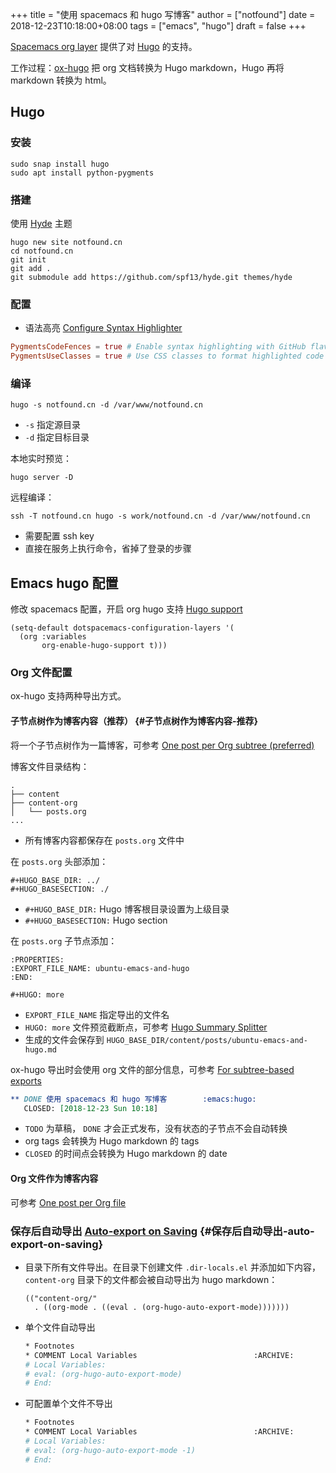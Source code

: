 +++
title = "使用 spacemacs 和 hugo 写博客"
author = ["notfound"]
date = 2018-12-23T10:18:00+08:00
tags = ["emacs", "hugo"]
draft = false
+++

[Spacemacs org layer](https://github.com/syl20bnr/spacemacs/tree/develop/layers/+emacs/org#hugo-support) 提供了对 [Hugo](https://gohugo.io) 的支持。

工作过程：[ox-hugo](https://ox-hugo.scripter.co/) 把 org 文档转换为 Hugo markdown，Hugo 再将 markdown 转换为 html。

## Hugo

### 安装

```shell
sudo snap install hugo
sudo apt install python-pygments
```

### 搭建

使用 [Hyde](https://github.com/spf13/hyde) 主题

```shell
hugo new site notfound.cn
cd notfound.cn
git init
git add .
git submodule add https://github.com/spf13/hyde.git themes/hyde
```

### 配置

- 语法高亮 [Configure Syntax Highlighter](https://gohugo.io/content-management/syntax-highlighting/#configure-syntax-highlighter)

```toml
PygmentsCodeFences = true # Enable syntax highlighting with GitHub flavoured code fences
PygmentsUseClasses = true # Use CSS classes to format highlighted code
```

### 编译

```shell
hugo -s notfound.cn -d /var/www/notfound.cn
```

- `-s` 指定源目录
- `-d` 指定目标目录

本地实时预览：

```shell
hugo server -D
```

远程编译：

```shell
ssh -T notfound.cn hugo -s work/notfound.cn -d /var/www/notfound.cn
```

- 需要配置 ssh key
- 直接在服务上执行命令，省掉了登录的步骤

## Emacs hugo 配置

修改 spacemacs 配置，开启 org hugo 支持 [Hugo support](https://github.com/syl20bnr/spacemacs/tree/develop/layers/+emacs/org#hugo-support)

```emacs-lisp
(setq-default dotspacemacs-configuration-layers '(
  (org :variables
       org-enable-hugo-support t)))
```

### Org 文件配置

ox-hugo 支持两种导出方式。

#### 子节点树作为博客内容（推荐） {#子节点树作为博客内容-推荐}

将一个子节点树作为一篇博客，可参考 [One post per Org subtree (preferred)](https://ox-hugo.scripter.co/#screenshot-one-post-per-subtree)

博客文件目录结构：

```text
.
├── content
├── content-org
│   └── posts.org
...
```

- 所有博客内容都保存在 `posts.org` 文件中

在 `posts.org` 头部添加：

```text
#+HUGO_BASE_DIR: ../
#+HUGO_BASESECTION: ./
```

-   `#+HUGO_BASE_DIR:` Hugo 博客根目录设置为上级目录
-   `#+HUGO_BASESECTION:` Hugo section

在 `posts.org` 子节点添加：

```text
:PROPERTIES:
:EXPORT_FILE_NAME: ubuntu-emacs-and-hugo
:END:

#+HUGO: more
```

- `EXPORT_FILE_NAME` 指定导出的文件名
- `HUGO: more` 文件预览截断点，可参考 [Hugo Summary Splitter](https://ox-hugo.scripter.co/doc/hugo-summary-splitter/)
- 生成的文件会保存到 `HUGO_BASE_DIR/content/posts/ubuntu-emacs-and-hugo.md`

ox-hugo 导出时会使用 org 文件的部分信息，可参考 [For subtree-based exports](https://ox-hugo.scripter.co/doc/org-meta-data-to-hugo-front-matter/#for-subtree-based-exports)

```org
** DONE 使用 spacemacs 和 hugo 写博客        :emacs:hugo:
   CLOSED: [2018-12-23 Sun 10:18]
```

- `TODO` 为草稿， `DONE` 才会正式发布，没有状态的子节点不会自动转换
- org tags 会转换为 Hugo markdown 的 tags
- `CLOSED` 的时间点会转换为 Hugo markdown 的 date

#### Org 文件作为博客内容

可参考 [One post per Org file](https://ox-hugo.scripter.co/#screenshot-one-post-per-file)

### 保存后自动导出 [Auto-export on Saving](https://ox-hugo.scripter.co/doc/auto-export-on-saving) {#保存后自动导出-auto-export-on-saving}

- 目录下所有文件导出。在目录下创建文件 `.dir-locals.el` 并添加如下内容， `content-org` 目录下的文件都会被自动导出为 hugo markdown：

  ```emacs-lisp
  (("content-org/"
    . ((org-mode . ((eval . (org-hugo-auto-export-mode)))))))
  ```
- 单个文件自动导出

  ```org
  ​* Footnotes
  ​* COMMENT Local Variables                          :ARCHIVE:
  # Local Variables:
  # eval: (org-hugo-auto-export-mode)
  # End:
  ```
- 可配置单个文件不导出

  ```org
  ​* Footnotes
  ​* COMMENT Local Variables                          :ARCHIVE:
  # Local Variables:
  # eval: (org-hugo-auto-export-mode -1)
  # End:
  ```
